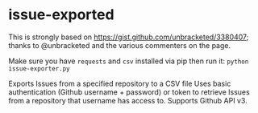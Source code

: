 # issue-exported

This is strongly based on https://gist.github.com/unbracketed/3380407;
thanks to @unbracketed and the various commenters on the page.

Make sure you have `requests` and `csv` installed via pip then run it:
`python issue-exporter.py`

Exports Issues from a specified repository to a CSV file
Uses basic authentication (Github username + password) or token to retrieve Issues
from a repository that username has access to. Supports Github API v3.

